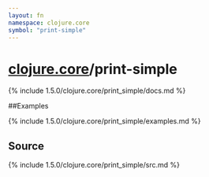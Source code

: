 ```yaml
---
layout: fn
namespace: clojure.core
symbol: "print-simple"
---
```


# [clojure.core](../)/print-simple

{% include 1.5.0/clojure.core/print_simple/docs.md %}

##Examples

{% include 1.5.0/clojure.core/print_simple/examples.md %}
## Source
{% include 1.5.0/clojure.core/print_simple/src.md %}

